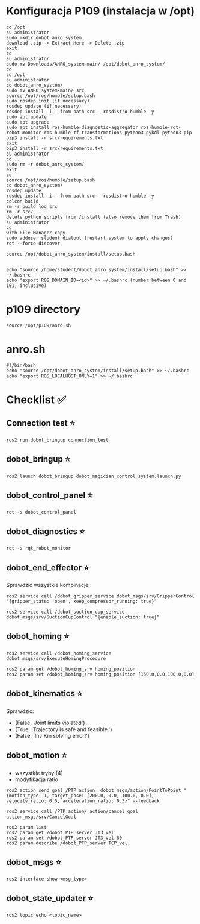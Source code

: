 # Konfiguracja P109 (instalacja w /opt)
```
cd /opt
su administrator
sudo mkdir dobot_anro_system
download .zip -> Extract Here -> Delete .zip
exit
cd
su administrator
sudo mv Downloads/ANRO_system-main/ /opt/dobot_anro_system/
cd
cd /opt
su administrator
cd dobot_anro_system/
sudo mv ANRO_system-main/ src
source /opt/ros/humble/setup.bash
sudo rosdep init (if necessary)
rosdep update (if necessary)
rosdep install -i --from-path src --rosdistro humble -y
sudo apt update
sudo apt upgrade
sudo apt install ros-humble-diagnostic-aggregator ros-humble-rqt-robot-monitor ros-humble-tf-transformations python3-pykdl python3-pip
pip3 install -r src/requirements.txt
exit
pip3 install -r src/requirements.txt
su administrator
cd ..
sudo rm -r dobot_anro_system/
exit
cd
source /opt/ros/humble/setup.bash
cd dobot_anro_system/
rosdep update
rosdep install -i --from-path src --rosdistro humble -y
colcon build
rm -r build log src 
rm -r src/
delete python scripts from /install (also remove them from Trash)
su administrator 
cd
with File Manager copy
sudo adduser student dialout (restart system to apply changes)
rqt --force-discover

source /opt/dobot_anro_system/install/setup.bash


echo "source /home/student/dobot_anro_system/install/setup.bash" >> ~/.bashrc
echo "export ROS_DOMAIN_ID=<id>" >> ~/.bashrc (number between 0 and 101, inclusive)
```

# p109 directory
```
source /opt/p109/anro.sh 
```

# anro.sh
```
#!/bin/bash
echo "source /opt/dobot_anro_system/install/setup.bash" >> ~/.bashrc
echo "export ROS_LOCALHOST_ONLY=1" >> ~/.bashrc
```

# Checklist :white_check_mark:

## Connection test :star:
```
ros2 run dobot_bringup connection_test 
```

## dobot_bringup :star:
```
ros2 launch dobot_bringup dobot_magician_control_system.launch.py
```

## dobot_control_panel :star:
```
rqt -s dobot_control_panel
```

## dobot_diagnostics  :star:
```
rqt -s rqt_robot_monitor
```

## dobot_end_effector :star:
Sprawdzić wszystkie kombinacje: 
```
ros2 service call /dobot_gripper_service dobot_msgs/srv/GripperControl "{gripper_state: 'open', keep_compressor_running: true}"
```
```
ros2 service call /dobot_suction_cup_service dobot_msgs/srv/SuctionCupControl "{enable_suction: true}"
```
## dobot_homing :star:
```
ros2 service call /dobot_homing_service dobot_msgs/srv/ExecuteHomingProcedure
```
```
ros2 param get /dobot_homing_srv homing_position  
ros2 param set /dobot_homing_srv homing_position [150.0,0.0,100.0,0.0]
```
## dobot_kinematics :star:
Sprawdzić:
* (False, 'Joint limits violated')
* (True, 'Trajectory is safe and feasible.')
* (False, 'Inv Kin solving error!')

## dobot_motion  :star:
- wszystkie tryby (4) 
- modyfikacja ratio 
```
ros2 action send_goal /PTP_action  dobot_msgs/action/PointToPoint "{motion_type: 1, target_pose: [200.0, 0.0, 100.0, 0.0], velocity_ratio: 0.5, acceleration_ratio: 0.3}" --feedback
```
```
ros2 service call /PTP_action/_action/cancel_goal action_msgs/srv/CancelGoal
```
```
ros2 param list    
ros2 param get /dobot_PTP_server JT3_vel   
ros2 param set /dobot_PTP_server JT3_vel 80    
ros2 param describe /dobot_PTP_server TCP_vel 
```
## dobot_msgs :star:
```
ros2 interface show <msg_type>
```
## dobot_state_updater :star:
```
ros2 topic echo <topic_name>
```

